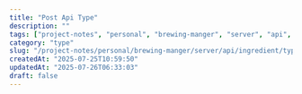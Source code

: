 ```yaml
---
title: "Post Api Type"
description: ""
tags: ["project-notes", "personal", "brewing-manger", "server", "api", "ingredient", "type"]
category: "type"
slug: "/project-notes/personal/brewing-manger/server/api/ingredient/type/post_api_type.md"
createdAt: "2025-07-25T10:59:50"
updatedAt: "2025-07-26T06:33:03"
draft: false
---
```

